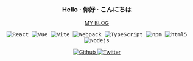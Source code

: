 <h3 align="center">Hello · 你好 · こんにちは</h3>

<p align="center">
  <a target="_blank" href="https://kitiho.com">MY BLOG</a>    
</p>

<p align="center">
  <samp>
    <img alt="React" src="https://img.shields.io/badge/-React-45b8d8?style=for-the-badge&logo=react" />
    <img alt="Vue" src="https://img.shields.io/badge/-Vue-43853d?style=for-the-badge&logo=Vue.js&logoColor=white" />
    <img alt="Vite" src="https://img.shields.io/badge/-Vite-f6c43f?style=for-the-badge&logo=vite&logoColor=white" />
    <img alt="Webpack" src="https://img.shields.io/badge/-Webpack-8DD6F9?style=for-the-badge&logo=webpack&logoColor=white" /> 
    <img alt="TypeScript" src="https://img.shields.io/badge/-TypeScript-007ACC?style=for-the-badge&logo=typescript&logoColor=white" />
    <img alt="npm" src="https://img.shields.io/badge/-NPM-CB3837?style=for-the-badge&logo=npm&logoColor=white" />
    <img alt="html5" src="https://img.shields.io/badge/-HTML5-E34F26?style=for-the-badge&logo=html5&logoColor=white" />
    <img alt="Nodejs" src="https://img.shields.io/badge/-Nodejs-43853d?style=for-the-badge&logo=Node.js&logoColor=white" />
  </samp>
</p>

<p align="center">
  <a href="https://github.com/KitiHo" target="_blank">
   <img alt="Github" src="https://img.shields.io/badge/GitHub-%2312100E.svg?&style=for-the-badge&logo=Github&logoColor=white" />
  </a> 
  <a href="https://twitter.com/enoshima73" target="_blank">
   <img alt="Twitter" src="https://img.shields.io/badge/twitter-%231DA1F2.svg?&style=for-the-badge&logo=twitter&logoColor=white" />
  </a>
</p>
